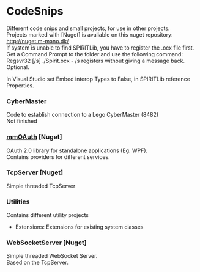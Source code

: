 # CodeSnips
Different code snips and small projects, for use in other projects.  
Projects marked with [Nuget] is avaliable on this nuget repository: http://nuget.m-mano.dk/  
If system is unable to find SPIRITLib, you have to register the .ocx file first.  
Get a Command Prompt to the folder and use the following command:  
Regsvr32 [/s] ./Spirit.ocx - /s registers without giving a message back. Optional.

In Visual Studio set Embed interop Types to False, in SPIRITLib reference Properties.

### CyberMaster
Code to establish connection to a Lego CyberMaster (8482)  
Not finished

### [mmOAuth](https://github.com/MadSprayerDK/CodeSnips/wiki/mmOAuth) [Nuget]
OAuth 2.0 library for standalone applications (Eg. WPF).  
Contains providers for different services.

### TcpServer [Nuget]
Simple threaded TcpServer

### Utilities
Contains different utility projects
* Extensions: Extensions for existing system classes

### WebSocketServer [Nuget]
Simple threaded WebSocket Server.  
Based on the TcpServer.
